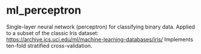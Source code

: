 # ml_perceptron

Single-layer neural network (perceptron) for classifying binary data. Applied to a subset of the classic Iris dataset: https://archive.ics.uci.edu/ml/machine-learning-databases/iris/ Implements ten-fold stratified cross-validation.
